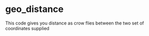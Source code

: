# geo_distance
This code gives you distance as crow flies between the two set of coordinates supplied
